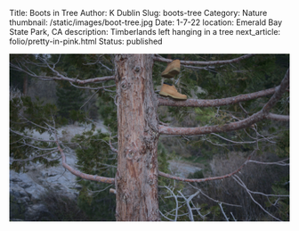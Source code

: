 Title: Boots in Tree
Author: K Dublin
Slug: boots-tree
Category: Nature
thumbnail: /static/images/boot-tree.jpg
Date: 1-7-22
location: Emerald Bay State Park, CA
description: Timberlands left hanging in a tree
next_article: folio/pretty-in-pink.html
Status: published

<img src="../static/images/boot-tree.jpg" alt="Timberlands left hanging in a tree" width=1000px />
